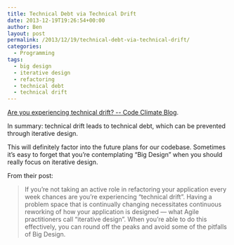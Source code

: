 ```yaml
---
title: Technical Debt via Technical Drift
date: 2013-12-19T19:26:54+00:00
author: Ben
layout: post
permalink: /2013/12/19/technical-debt-via-technical-drift/
categories:
  - Programming
tags:
  - big design
  - iterative design
  - refactoring
  - technical debt
  - technical drift
---
```

[Are you experiencing technical drift? -- Code Climate Blog](http://blog.codeclimate.com/blog/2013/12/19/are-you-experiencing-technical-drift/).

In summary: technical drift leads to technical debt, which can be prevented through iterative design.

This will definitely factor into the future plans for our codebase. Sometimes it&#8217;s easy to forget that you&#8217;re contemplating &#8220;Big Design&#8221; when you should really focus on iterative design.

From their post:

> If you’re not taking an active role in refactoring your application every week chances are you’re experiencing “technical drift”. Having a problem space that is continually changing necessitates continuous reworking of how your application is designed — what Agile practitioners call “iterative design”. When you’re able to do this effectively, you can round off the peaks and avoid some of the pitfalls of Big Design.